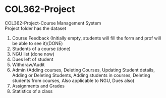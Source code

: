 # COL362-Project
COL362-Project-Course Management System\
Project folder has the dataset


1.	Course Feedback (Initially empty, students will fill the form and prof will be able to see it)(DONE)
2.	Students of a course (done)
3.	NGU list (done now)
4.	Dues left of student 
5.	Withdraw/Audit 
6.	Admin (Adding courses, Deleting Courses, Updating Student details, Adding or Deleting Students, Adding students in courses, Deleting students from courses, Also applicable to NGU, Dues also) 
7.	Assignments and Grades 
8.	Statistics of a class 


